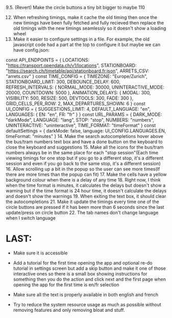 <!-- 1. Remove the times page properly and fix any things that might refer to it -->
<!-- 2. Use the arrets.csv filtering and checking like the js code has(JS code is in website.js) -->
<!-- 3. Make the settings work because switching between light mode and dark mode doesn't work and switching between having the format in minutes and having the format in 24 hour time doesn't work -->
<!-- 3.5. Make the settings work because switching between light mode and dark mode doesn't work(Just the text constantly says "dark mode") and switching between having the format in minutes until next bux/tram and having the format in 24 hour time doesn't work(Again just the text stays the same) -->
<!-- 4. Allow tapping outside the timings popup to exit it -->
<!-- 5. Make the 4 timings in a grid and make them a tiny bit wider to look better -->
<!-- 6. Make the shadow not go up with the popup, make it fade in so it looks nicer -->
<!-- 7. Keep when you show the number filters consistent so have it always show stop name text box and always show bus/tram number textbox -->
<!-- 7.1. Make the number filters actually work and make it a number input so no letters allowed and have the number keypad -->
<!-- 7.2. Remove the number filters. -->
<!-- 7.3. Implement a bus/tram number filter text box that will go right under the stop name and it will always be available and the purpose is to make sure it only shows the buses/trams in that box. It will work the same way it's done in the javascript. #File:website.js -->
<!-- 8. Properly implement favourite stops properly so in the favourites page, it has a button that says "Add current stop to favourites" and make sure it keeps all the bus/tram number filters from the text box so it autofills the stop name text box and the bus/tram number text box. By the way, the add to favourites button should be in the favourites menu not on any other page -->
<!-- 8.1. It doesn't actually show the stop/filters in the favourites menu. It should store the stop name and bus/tram numbers filter and then show that info so the user knows which one it is and maybe call it saved stops but first fix all the other things because I can't save stops and when I press the button, it just sends me back to home page. By the way, the add to favourites button should be in the favourites menu not on any other page -->
<!-- 9. Make the circle buttons a tiny bit smaller -->
9.5. (Revert) Make the circle buttons a tiny bit bigger to maybe 110
<!-- 10. Make the circles collectively centred -->
<!-- 11. It's not properly using the search.ch API to get the nicely formatted stop names when doing location detection -->
12. When refreshing timings, make it cache the old timing then once the new timings have been fully fetched and fully recieved then replace the old timings with the new timings seamlessly so it doesn't show a loading wheel
13. Make it easier to configure settings in a file. For example, the old javascript code had a part at the top to configure it but maybe we can have config.json:

const API_ENDPOINTS = {
    LOCATIONS: "https://transport.opendata.ch/v1/locations",
    STATIONBOARD: "https://search.ch/timetable/api/stationboard.fr.json",
    ARRETS_CSV: "arrets.csv"
}
const TIME_CONFIG = {
    TIMEZONE: "Europe/Zurich",
    STATIONBOARD_LIMIT: 300,
    DEBOUNCE_DELAY: 600,
    REFRESH_INTERVALS: {
        NORMAL_MODE: 30000,
        UNINTERACTIVE_MODE: 20000,
        COUNTDOWN: 5000
    },
    ANIMATION_DELAYS: {
        MODAL: 300,
        VISIBILITY: 500,
        RESIZE: 500,
        DEVTOOLS: 300,
        FADE: 300
    },
    GRID_CELLS_PER_ROW: 2,
    MAX_DEPARTURES_SHOWN: 6
}
const UI_CONFIG = {
    SUGGESTIONS_LIMIT: 4,
    DEFAULT_LANGUAGE: "en",
    LANGUAGES: {
        EN: "en",
        FR: "fr"
    }
}
const URL_PARAMS = {
    DARK_MODE: "darkMode",
    LANGUAGE: "lang",
    STOP: "stop",
    NUMBERS: "numbers",
    UNINTERACTIVE: "uninteractive",
    TIME_FORMAT: "timeFormat"
}
const defaultSettings = {
    darkMode: false,
    language: UI_CONFIG.LANGUAGES.EN,
    timeFormat: "minutes"
}
14. Make the search autocompletions hover above the bus/tram numbers text box and have a done button on the keyboard to close the keyboard and suggestions
15. Make all the icons for the bus/tram numbers always be in the same place for each "stop session"(Each time viewing timings for one stop but if you go to a different stop, it's a different session and even if you go back to the same stop, it's a different session)
16. Allow scrolling up a bit in the popup so the user can see more times(If there are more times than the popup can fit)
17. Make the cells have a yellow background colour when there is a delay of any time
18. Right now, I think when the time format is minutes, it calculates the delays but doesn't show a warning but if the time format is 24 hour time, it doesn't calculate the delays and doesn't show the warnings
19. When exiting the text box, it should clear the autocompletions
21. Make it update the timings every time one of the circle buttons are pressed if it has been more than 6 seconds since the last update/press on circle button
22. The tab names don't change language when I switch language


# LAST:
- Make sure it is accessible
- Add a tutorial for the first time opening the app and optional re-do tutorial in settings screen but add a skip button and make it one of those interactive ones so there is a small box showing instructions for something then you do the action and click next and the first page when opening the app for the first time is en/fr selection
- Make sure all the text is properly available in both english and french


- Try to reduce the system resource usage as much as possible without removing features and only removing bloat and stuff.